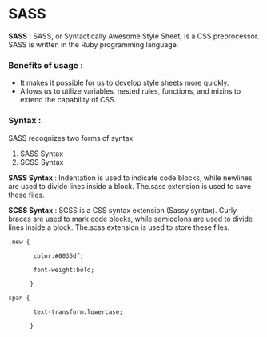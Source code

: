 # SASS

**SASS** : SASS, or Syntactically Awesome Style Sheet, is a CSS preprocessor. SASS is written in the Ruby programming language. 

### Benefits of usage :

- It makes it possible for us to develop style sheets more quickly.
- Allows us to utilize variables, nested rules, functions, and mixins to extend the capability of CSS.

### Syntax : 

SASS recognizes two forms of syntax: 

1. SASS Syntax
2. SCSS Syntax 

**SASS Syntax** : Indentation is used to indicate code blocks, while newlines are used to divide lines inside a block. The.sass extension is used to save these files.

**SCSS Syntax** : SCSS is a CSS syntax extension (Sassy syntax). Curly braces are used to mark code blocks, while semicolons are used to divide lines inside a block. The.scss extension is used to store these files.

```
.new {

       color:#0035df;

       font-weight:bold;

      }

span {

       text-transform:lowercase;

      }
```
